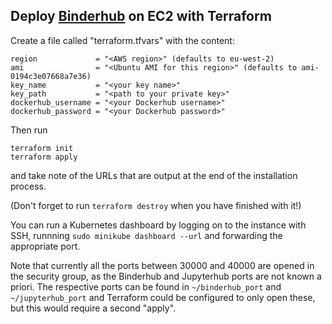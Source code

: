 ## Deploy [Binderhub](https://binderhub.readthedocs.io/en/latest/index.html) on EC2 with Terraform

Create a file called "terraform.tfvars" with the content:

```
region             = "<AWS region>" (defaults to eu-west-2)
ami                = "<Ubuntu AMI for this region>" (defaults to ami-0194c3e07668a7e36)
key_name           = "<your key name>"
key_path           = "<path to your private key>"
dockerhub_username = "<your Dockerhub username>"
dockerhub_password = "<your Dockerhub password>"
```

Then run

```
terraform init
terraform apply
```

and take note of the URLs that are output at the end of the installation process.

(Don't forget to run ```terraform destroy``` when you have finished with it!)

You can run a Kubernetes dashboard by logging on to the instance with SSH, runnning ```sudo minikube dashboard --url``` and forwarding the appropriate port.

Note that currently all the ports between 30000 and 40000 are opened in the security group, as the Binderhub and Jupyterhub ports are not known a priori. The respective ports can be found in ```~/binderhub_port``` and ```~/jupyterhub_port``` and Terraform could be configured to only open these, but this would require a second "apply".